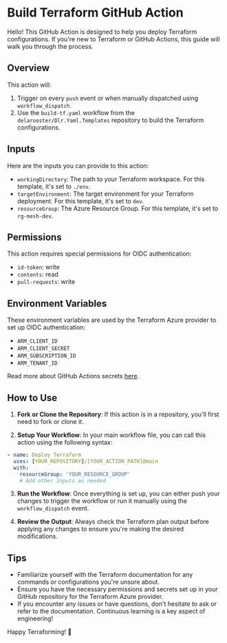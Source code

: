 # Build Terraform GitHub Action

Hello! This GitHub Action is designed to help you deploy Terraform configurations. If you're new to Terraform or GitHub Actions, this guide will walk you through the process.

## Overview

This action will:

1. Trigger on every `push` event or when manually dispatched using `workflow_dispatch`.
2. Use the `build-tf.yaml` workflow from the `delarooster/Dlr.Yaml.Templates` repository to build the Terraform configurations.

## Inputs

Here are the inputs you can provide to this action:

- `workingDirectory`: The path to your Terraform workspace. For this template, it's set to `./env`.
- `targetEnvironment`: The target environment for your Terraform deployment. For this template, it's set to `dev`.
- `resourceGroup`: The Azure Resource Group. For this template, it's set to `rg-mesh-dev`.

## Permissions

This action requires special permissions for OIDC authentication:

- `id-token`: write
- `contents`: read
- `pull-requests`: write

## Environment Variables

These environment variables are used by the Terraform Azure provider to set up OIDC authentication:

- `ARM_CLIENT_ID`
- `ARM_CLIENT_SECRET`
- `ARM_SUBSCRIPTION_ID`
- `ARM_TENANT_ID`

Read more about GitHub Actions secrets [here](https://docs.github.com/en/actions/reference/encrypted-secrets).

## How to Use

1. **Fork or Clone the Repository**: If this action is in a repository, you'll first need to fork or clone it.

2. **Setup Your Workflow**: In your main workflow file, you can call this action using the following syntax:

```yaml
- name: Deploy Terraform
  uses: [YOUR_REPOSITORY]/[YOUR_ACTION_PATH]@main
  with:
    resourceGroup: 'YOUR_RESOURCE_GROUP'
    # Add other inputs as needed
```

3. **Run the Workflow**: Once everything is set up, you can either push your changes to trigger the workflow or run it manually using the `workflow_dispatch` event.

4. **Review the Output**: Always check the Terraform plan output before applying any changes to ensure you're making the desired modifications.

## Tips

- Familiarize yourself with the Terraform documentation for any commands or configurations you're unsure about.
- Ensure you have the necessary permissions and secrets set up in your GitHub repository for the Terraform Azure provider.
- If you encounter any issues or have questions, don't hesitate to ask or refer to the documentation. Continuous learning is a key aspect of engineering!

Happy Terraforming! 🚀
